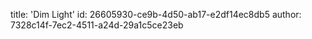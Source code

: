 title: 'Dim Light'
id: 26605930-ce9b-4d50-ab17-e2df14ec8db5
author: 7328c14f-7ec2-4511-a24d-29a1c5ce23eb
